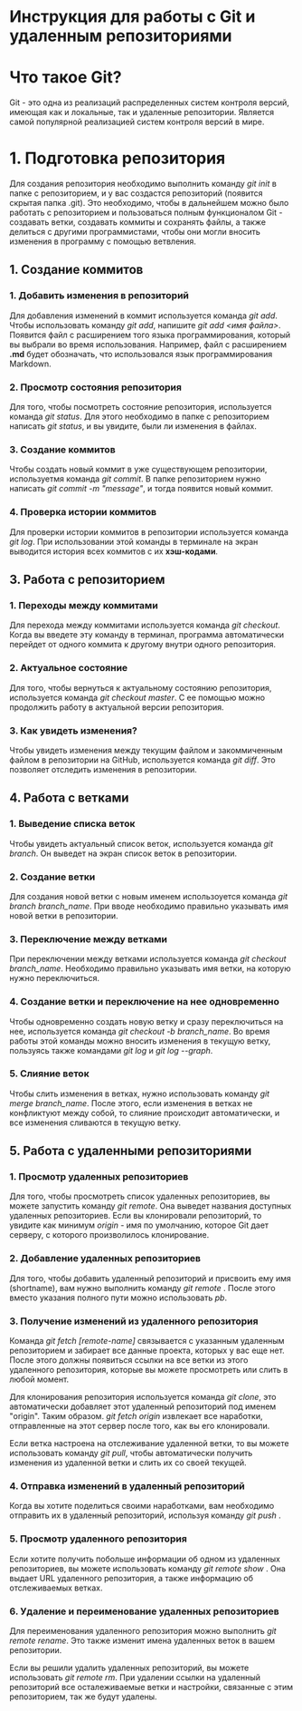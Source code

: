 # Инструкция для работы с Git и удаленным репозиториями

# Что такое Git?
Git - это одна из реализаций распределенных систем контроля версий, имеющая как и локальные, так и удаленные репозитории. Является самой популярной реализацией систем контроля версий в мире.

# 1. Подготовка репозитория
Для создания репозитория необходимо выполнить команду *git init* в папке с репозиторием, и у вас создастся репозиторий (появится скрытая папка .git). Это необходимо, чтобы в дальнейшем можно было работать с репозиторием и пользоваться полным функционалом Git - создавать ветки, создавать коммиты и сохранять файлы, а также делиться с другими программистами, чтобы они могли вносить изменения в программу с помощью ветвления.

## 1. Создание коммитов

### 1. Добавить изменения в репозиторий
Для добавления изменений в коммит используется команда *git add*. Чтобы использовать команду *git add*, напишите *git add <имя файла>*. Появится файл с расширением того языка программирования, который вы выбрали во время использования. Например, файл с расширением **.md** будет обозначать, что использовался язык программирования Markdown.

### 2. Просмотр состояния репозитория
Для того, чтобы посмотреть состояние репозитория, используется команда *git status*. Для этого необходимо в папке с репозиторием написать *git status*, и вы увидите, были ли изменения в файлах.

### 3. Создание коммитов
Чтобы создать новый коммит в уже существующем репозитории, используетмя команда *git commit*. В папке репозиторием нужно написать *git commit -m "message"*, и тогда появится новый коммит.

### 4. Проверка истории коммитов
Для проверки истории коммитов в репозитории используется команда *git log*. При использовании этой команды в терминале на экран выводится история всех коммитов с их **хэш-кодами**.

## 3. Работа с репозиторием

### 1. Переходы между коммитами
Для перехода между коммитами используется команда *git checkout*. Когда вы введете эту команду в терминал, программа автоматически перейдет от одного коммита к другому внутри одного репозитория.

### 2. Актуальное состояние
Для того, чтобы вернуться к актуальному состоянию репозитория, используется команда *git checkout master*. С ее помощью можно продолжить работу в актуальной версии репозитория.

### 3. Как увидеть изменения?
Чтобы увидеть изменения между текущим файлом и закоммиченным файлом в репозитории на GitHub, используется команда *git diff*. Это позволяет отследить изменения в репозитории.

## 4. Работа с ветками

### 1. Выведение списка веток
Чтобы увидеть актуальный список веток, используется команда *git branch*. Он выведет на экран список веток в репозитории.

### 2. Создание ветки
Для создания новой ветки с новым именем использоуется команда *git branch branch_name*. При вводе необходимо правильно указывать имя новой ветки в репозитории.

### 3. Переключение между ветками
При переключении между ветками используется команда *git checkout branch_name*. Необходимо правильно указывать имя ветки, на которую нужно переключиться.

### 4. Создание ветки и переключение на нее одновременно
Чтобы одновременно создать новую ветку и сразу переключиться на нее, используется команда *git checkout -b branch_name*. Во время работы этой команды можно вносить изменения в текущую ветку, пользуясь также командами *git log* и *git log --graph*.

### 5. Слияние веток
Чтобы слить изменения в ветках, нужно использовать команду *git merge branch_name*. После этого, если изменения в ветках не конфликтуют между собой, то слияние происходит автоматически, и все изменения сливаются в текущую ветку.

## 5. Работа с удаленными репозиториями

### 1. Просмотр удаленных репозиториев
Для того, чтобы просмотреть список удаленных репозиториев, вы можете запустить команду *git remote*. Она выведет названия доступных удаленных репозиториев. Если вы клонировали репозиторий, то увидите как минимум *origin* - имя по умолчанию, которое Git дает серверу, с которого произволилось клонирование.

### 2. Добавление удаленных репозиториев
Для того, чтобы добавить удаленный репозиторий и присвоить ему имя (shortname), вам нужно выполнить команду *git remote <shortname> <url>*. После этого вместо указания полного пути можно использовать *pb*.

### 3. Получение изменений из удаленного репозитория
Команда *git fetch [remote-name]* связывается с указанным удаленным репозиторием и забирает все данные проекта, которых у вас еще нет. После этого должны появиться ссылки на все ветки из этого удаленного репозитория, которые вы можете просмотреть или слить в любой момент.

Для клонирования репозитория используется команда *git clone*, это автоматически добавляет этот удаленный репозиторий под именем "origin". Таким образом. *git fetch origin* извлекает все наработки, отправленные на этот сервер после того, как вы его клонировали.

Если ветка настроена на отслеживание удаленной ветки, то вы можете использовать команду *git pull*, чтобы автоматически получить изменения из удаленной ветки и слить их со своей текущей.

### 4. Отправка изменений в удаленный репозиторий
Когда вы хотите поделиться своими наработками, вам необходимо отправить их в удаленный репозиторий, используя команду *git push <remote-name> <branch-name>*.

### 5. Просмотр удаленного репозитория
Если хотите получить побольше информации об одном из удаленных репозиториев, вы можете использовать команду *git remote show <remote>*. Она выдает URL удаленного репозитория, а также информацию об отслеживаемых ветках.

### 6. Удаление и переименование удаленных репозиториев
Для переименования удаленного репозитория можно выполнить *git remote rename*. Это также изменит имена удаленных веток в вашем репозитории.

Если вы решили удалить удаленных репозиторий, вы можете использовать *git remote rm*. При удалении ссылки на удаленный репозиторий все осталеживаемые ветки и настройки, связанные с этим репозиторием, так же будут удалены.